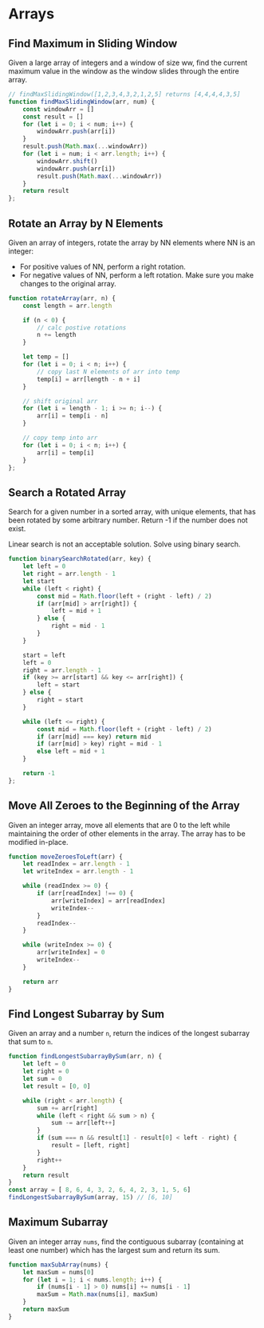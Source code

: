 # Arrays

## Find Maximum in Sliding Window
Given a large array of integers and a window of size ww, find the current maximum value in the window as the window slides through the entire array.

```js
// findMaxSlidingWindow([1,2,3,4,3,2,1,2,5] returns [4,4,4,4,3,5]
function findMaxSlidingWindow(arr, num) {
    const windowArr = []
    const result = []
    for (let i = 0; i < num; i++) {
        windowArr.push(arr[i])
    }
    result.push(Math.max(...windowArr))
    for (let i = num; i < arr.length; i++) {
        windowArr.shift()
        windowArr.push(arr[i])
        result.push(Math.max(...windowArr))
    }
    return result
};
```

## Rotate an Array by N Elements
Given an array of integers, rotate the array by NN elements where NN is an integer:

- For positive values of NN, perform a right rotation.
- For negative values of NN, perform a left rotation.
Make sure you make changes to the original array.

```js
function rotateArray(arr, n) {
    const length = arr.length

    if (n < 0) {
        // calc postive rotations
        n += length
    }

    let temp = []
    for (let i = 0; i < n; i++) {
        // copy last N elements of arr into temp
        temp[i] = arr[length - n + i]
    }

    // shift original arr
    for (let i = length - 1; i >= n; i--) {
        arr[i] = temp[i - n]
    }

    // copy temp into arr
    for (let i = 0; i < n; i++) {
        arr[i] = temp[i]
    }
};
```

## Search a Rotated Array

Search for a given number in a sorted array, with unique elements, that has been rotated by some arbitrary number. Return -1 if the number does not exist.

Linear search is not an acceptable solution. Solve using binary search.

```js
function binarySearchRotated(arr, key) {
    let left = 0
    let right = arr.length - 1
    let start
    while (left < right) {
        const mid = Math.floor(left + (right - left) / 2)
        if (arr[mid] > arr[right]) {
            left = mid + 1
        } else {
            right = mid - 1
        }
    }

    start = left
    left = 0
    right = arr.length - 1
    if (key >= arr[start] && key <= arr[right]) {
        left = start
    } else {
        right = start
    }

    while (left <= right) {
        const mid = Math.floor(left + (right - left) / 2)
        if (arr[mid] === key) return mid
        if (arr[mid] > key) right = mid - 1
        else left = mid + 1
    }

    return -1
};
```

## Move All Zeroes to the Beginning of the Array

Given an integer array, move all elements that are 0 to the left while maintaining the order of other elements in the array. The array has to be modified in-place.

```js
function moveZeroesToLeft(arr) {
    let readIndex = arr.length - 1
    let writeIndex = arr.length - 1

    while (readIndex >= 0) {
        if (arr[readIndex] !== 0) {
            arr[writeIndex] = arr[readIndex]
            writeIndex--
        }
        readIndex--
    }

    while (writeIndex >= 0) {
        arr[writeIndex] = 0
        writeIndex--
    }

    return arr 
}
```

## Find Longest Subarray by Sum

Given an array and a number `n`, return the indices of the longest subarray that sum to `n`.

```js
function findLongestSubarrayBySum(arr, n) {
    let left = 0
    let right = 0
    let sum = 0
    let result = [0, 0]

    while (right < arr.length) {
        sum += arr[right]
        while (left < right && sum > n) {
            sum -= arr[left++]
        }
        if (sum === n && result[1] - result[0] < left - right) {
            result = [left, right]
        }
        right++
    }
    return result
}
const array = [ 8, 6, 4, 3, 2, 6, 4, 2, 3, 1, 5, 6]
findLongestSubarrayBySum(array, 15) // [6, 10]
```

## Maximum Subarray
Given an integer array `nums`, find the contiguous subarray (containing at least one number) which has the largest sum and return its sum.

```js
function maxSubArray(nums) {
    let maxSum = nums[0]
    for (let i = 1; i < nums.length; i++) {
        if (nums[i - 1] > 0) nums[i] += nums[i - 1]
        maxSum = Math.max(nums[i], maxSum)
    }
    return maxSum
}
```

























